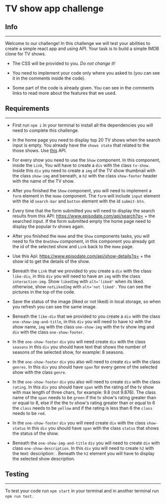 # TV show app challenge

## Info
---

Welcome to our challenge! In this challenge we will test your abilities to create a simple react app and using API. Your task is to build a simple IMDB clone for TV shows.

* The CSS will be provided to you. *Do not change it!*

* You need to implement your code only where you asked to (you can see it in the comments inside the code).

* Some part of the code is already given. You can see in the comments links to read more about the features that we used.

## Requirements
---
* First run `npm i` in your terminal to install all the dependencies you will need to complete this challenge.

* In the home page you need to display top 20 TV shows when the search input is empty. You already have the `shows state` that related to the those shows. Use [this](https://www.episodate.com/api/most-popular) API.

* For every show you need to use the `Show` component. In this component, inside the `Link`, You will have to create a `div` with the class `tv-show`. Inside this `div` you need to create a `img` of the TV show thumbnail with the class `show-img` and beneath, a `h2` with the class `show-footer` header with the name of the TV show.

* After you finished the `Show` component, you will need to implement a `form` element in the `Home` component. The `form` will include `input` element with the id `search-bar` and `button` element with the id `submit-btn`.

* Every time that the form submitted you will need to display the search results from this  API: https://www.episodate.com/api/search?q= + the searched input. If the form submitted empty the home page need to display the popular tv shows again.

* After you finished the `Home` and the `Show` components tasks, you will need to fix the `OneShow` component, in this component you already got the id of the selected show and `Link` back to the `Home` page. 

* Use this Api: https://www.episodate.com/api/show-details?q= + the show id
to get the details of the show.

* Beneath the `Link` that we provided to you create a `div` with the class `like-div`, in this `div`
you will need to have an `img` with the class  `interaction-img`. Show `likedImg` with `alt='liked'` when its liked. otherwise, show `notLikedImg` with `alt='not liked'`. You can see the pictures in the top of the code.

* Save the status of the image (liked or not liked) in local storage, so when you refresh you can see the same image.

* Beneath the `like-div` that we provided to you create a `div` with the class `one-show-img-and-title`, in this `div`
you will need to have `h2` with the show name, `img` with the class  `one-show-img` with the tv show img and 
`div` with the class `one-show-footer`.

* In the `one-show-footer` `div` you will need create `div` with the class `seasons` in this `div` you should have text that shows the number of seasons of the selected show, for example: 8 seasons.

* In the `one-show-footer` `div` you also will need to create `div` with the class `genres`. In this `div` you should have `span` for every genre of the selected show with the class `genre`.

* In the `one-show-footer` `div` you also will need to create `div` with the class `rating`. In this `div` you should have `span` with the rating of the tv show with max length of three chars, for example: 9.8 (not 9.876).
The class name of the `span` needs to be `green` if the tv show's rating greater than or equal to 8, else if the the tv show's rating greater than or equal to 6 the `class` needs to be `yellow` and if the rating is less than 6 the `class` needs to be `red`.

* In the `one-show-footer` `div` you will need create `div` with the class `show-status` in this `div` you should have `span` with the class `status`
that shows the status of the show.

* Beneath the `one-show-img-and-title` `div` you will need to create `div` with class `one-show-description`. In this `div` you will need to create `h2` with the text: description: .  Beneath the `h2` element you will have to display the selected show description.


## Testing
---


To test your code run `npm start` in your terminal and in another terminal run `npm run test`.